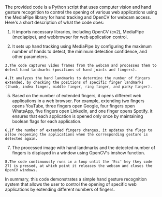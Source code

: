 The provided code is a Python script that uses computer vision and hand gesture recognition to control the opening of various web applications using the MediaPipe library for hand tracking and OpenCV for webcam access. Here's a short description of what the code does:

   1. It imports necessary libraries, including OpenCV (cv2), MediaPipe (mediapipe), and webbrowser for web application control.

   2. It sets up hand tracking using MediaPipe by configuring the maximum number of hands to detect, the minimum detection confidence, and other parameters.

    3.The code captures video frames from the webcam and processes them to detect hand landmarks (positions of hand joints and fingers).

    4.It analyzes the hand landmarks to determine the number of fingers extended, by checking the positions of specific finger landmarks (thumb, index finger, middle finger, ring finger, and pinky finger).

   5. Based on the number of extended fingers, it opens different web applications in a web browser. For example, extending two fingers opens YouTube, three fingers open Google, four fingers open WhatsApp, five fingers open LinkedIn, and one finger opens Spotify. It ensures that each application is opened only once by maintaining boolean flags for each application.

    6.If the number of extended fingers changes, it updates the flags to allow reopening the applications when the corresponding gesture is detected again.

   7. The processed image with hand landmarks and the detected number of fingers is displayed in a window using OpenCV's imshow function.

    8.The code continuously runs in a loop until the 'Esc' key (key code 27) is pressed, at which point it releases the webcam and closes the OpenCV windows.

In summary, this code demonstrates a simple hand gesture recognition system that allows the user to control the opening of specific web applications by extending different numbers of fingers.
